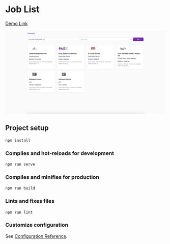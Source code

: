 # Job List

[Demo Link](https://job-list-emineozgenel.vercel.app/)

![Screenshot](https://github.com/emineozgenel/job-list/blob/main/public/screenshot.png)

## Project setup

```
npm install
```

### Compiles and hot-reloads for development

```
npm run serve
```

### Compiles and minifies for production

```
npm run build
```

### Lints and fixes files

```
npm run lint
```

### Customize configuration

See [Configuration Reference](https://cli.vuejs.org/config/).
